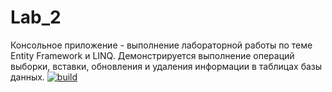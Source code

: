 # Lab_2
Консольное приложение - выполнение лабораторной работы по теме Entity Framework и LINQ. Демонстрируется выполнение операций выборки, вставки, обновления и удаления информации в таблицах базы данных.
[![build](https://github.com/ForHappyLoki/Lab_2/actions/workflows/dotnet.yml/badge.svg?branch=master)](https://github.com/ForHappyLoki/Lab_2/blob/master/.github/workflows/dotnet-desktop.yml)
